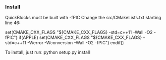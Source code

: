 ### Install

QuickBlocks must be built with -fPIC 
Change the src/CMakeLists.txt
starting line 46:

set(CMAKE_CXX_FLAGS "${CMAKE_CXX_FLAGS} -std=c++11 -Wall -O2 -fPIC")
if(APPLE)
        set(CMAKE_CXX_FLAGS "${CMAKE_CXX_FLAGS} -std=c++11 -Werror -Wconversion -Wall -O2 -fPIC")
endif()


To install, just run:
python setup.py install
